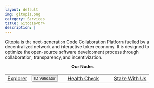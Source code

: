 ```yaml
---
layout: default
img: gitopia.png
category: Services
title: Gitopia<br>
description: |
---
```


<!-- <span  class="badge badge-primary" data-toggle="tooltip" data-html="true" title="<b>8ball <=> Osmosis <br> 8ball <=> Gravity <br> 8balll <=> Planq</b>">IBC Gang</span>
<span  class="badge badge-primary" data-toggle="tooltip" data-html="true" title="<b>enabled</b>">Authz</span>
 -->


Gitopia is the next-generation Code Collaboration Platform fuelled by a decentralized network and interactive token economy. It is designed to optimize the open-source software development process through collaboration, transparency, and incentivization.

<p align="center"><b>Our Nodes </b></p>
<table>
<tr>
   <td>
       <a href="https://explorer.tendermint.roomit.xyz/gitopia/staking/gitopiavaloper1pv8fkl4t7wk9mwptkwf8pemy9rt8qpkydr6k3p" class="btn btn-success margin-top-4" target="_blank">Explorer</a>
   </td>
   <td> 
      <button onclick="clip_gitopia_three()"  class="btn btn-warning margin-top-4">ID Validator</button>
   </td>
   <td>
      <input type="text" id="clip_gitopia" value="gitopiavaloper1pv8fkl4t7wk9mwptkwf8pemy9rt8qpkydr6k3p" hidden=true> 
   </td>
   <td>
       <a href="https://health.roomit.xyz/status/gitopia/" class="btn btn-info margin-top-4" target="_blank">Health Check</a>
   </td> 
   <td>
       <!-- <a href="/pdf/RoomIT_Akash-Grafana.pdf" class="btn btn-success margin-top-4">Monitoring View</a> -->
   </td>
   <td>
       <!-- <button onclick="clip_8ball_three()"  class="btn btn-warning margin-top-4">ID Validator</button> -->
   </td>
   <td>
      <a href="https://explorer.tendermint.roomit.xyz/gitopia/staking/gitopiavaloper1pv8fkl4t7wk9mwptkwf8pemy9rt8qpkydr6k3p" class="btn btn-success margin-top-4" target="_blank">Stake With Us</a>
   </td>
</tr>
</table>